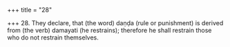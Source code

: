 +++
title = "28"

+++
28. They declare, that (the word) daṇḍa (rule or punishment) is derived from (the verb) damayati (he restrains); therefore he shall restrain those who do not restrain themselves.
